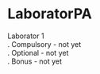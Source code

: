 # LaboratorPA
Laborator 1
<br>
.  Compulsory - not yet
<br>
.  Optional - not yet
<br>
.  Bonus - not yet
  

